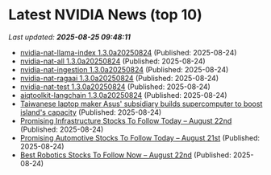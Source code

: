 # Latest NVIDIA News (top 10)
_Last updated: **2025-08-25 09:48:11**_

- [nvidia-nat-llama-index 1.3.0a20250824](https://pypi.org/project/nvidia-nat-llama-index/1.3.0a20250824/) (Published: 2025-08-24)
- [nvidia-nat-all 1.3.0a20250824](https://pypi.org/project/nvidia-nat-all/1.3.0a20250824/) (Published: 2025-08-24)
- [nvidia-nat-ingestion 1.3.0a20250824](https://pypi.org/project/nvidia-nat-ingestion/1.3.0a20250824/) (Published: 2025-08-24)
- [nvidia-nat-ragaai 1.3.0a20250824](https://pypi.org/project/nvidia-nat-ragaai/1.3.0a20250824/) (Published: 2025-08-24)
- [nvidia-nat-test 1.3.0a20250824](https://pypi.org/project/nvidia-nat-test/1.3.0a20250824/) (Published: 2025-08-24)
- [aiqtoolkit-langchain 1.3.0a20250824](https://pypi.org/project/aiqtoolkit-langchain/1.3.0a20250824/) (Published: 2025-08-24)
- [Taiwanese laptop maker Asus' subsidiary builds supercomputer to boost island's capacity](https://finance.yahoo.com/news/taiwanese-laptop-maker-asus-subsidiary-093000466.html) (Published: 2025-08-24)
- [Promising Infrastructure Stocks To Follow Today – August 22nd](https://www.etfdailynews.com/2025/08/24/promising-infrastructure-stocks-to-follow-today-august-22nd/) (Published: 2025-08-24)
- [Promising Automotive Stocks To Follow Today – August 21st](https://www.etfdailynews.com/2025/08/24/promising-automotive-stocks-to-follow-today-august-21st/) (Published: 2025-08-24)
- [Best Robotics Stocks To Follow Now – August 22nd](https://www.etfdailynews.com/2025/08/24/best-robotics-stocks-to-follow-now-august-22nd/) (Published: 2025-08-24)

